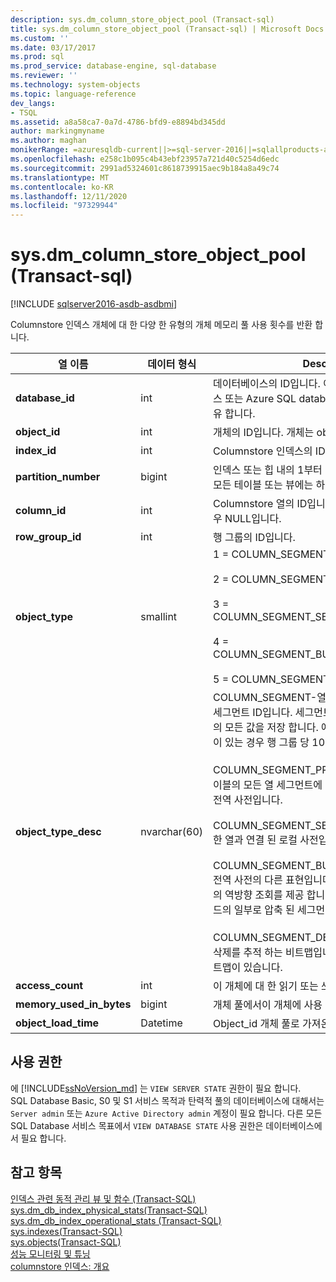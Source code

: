 ```yaml
---
description: sys.dm_column_store_object_pool (Transact-sql)
title: sys.dm_column_store_object_pool (Transact-sql) | Microsoft Docs
ms.custom: ''
ms.date: 03/17/2017
ms.prod: sql
ms.prod_service: database-engine, sql-database
ms.reviewer: ''
ms.technology: system-objects
ms.topic: language-reference
dev_langs:
- TSQL
ms.assetid: a8a58ca7-0a7d-4786-bfd9-e8894bd345dd
author: markingmyname
ms.author: maghan
monikerRange: =azuresqldb-current||>=sql-server-2016||=sqlallproducts-allversions||>=sql-server-linux-2017||=azuresqldb-mi-current
ms.openlocfilehash: e258c1b095c4b43ebf23957a721d40c5254d6edc
ms.sourcegitcommit: 2991ad5324601c8618739915aec9b184a8a49c74
ms.translationtype: MT
ms.contentlocale: ko-KR
ms.lasthandoff: 12/11/2020
ms.locfileid: "97329944"
---
```

# <a name="sysdm_column_store_object_pool-transact-sql"></a>sys.dm_column_store_object_pool (Transact-sql)

[!INCLUDE [sqlserver2016-asdb-asdbmi](../../includes/applies-to-version/sqlserver2016-asdb-asdbmi.md)]

 Columnstore 인덱스 개체에 대 한 다양 한 유형의 개체 메모리 풀 사용 횟수를 반환 합니다.  
  
|열 이름|데이터 형식|Description|  
|-----------------|---------------|-----------------|  
|**database_id**|int|데이터베이스의 ID입니다. 이는 SQL Server 데이터베이스 또는 Azure SQL database 서버 인스턴스 내에서 고유 합니다. |  
|**object_id**|int|개체의 ID입니다. 개체는 object_types 중 하나입니다. | 
|**index_id**|int|Columnstore 인덱스의 ID입니다.|  
|**partition_number**|bigint|인덱스 또는 힙 내의 1부터 시작하는 파티션 번호입니다. 모든 테이블 또는 뷰에는 하나 이상의 파티션이 있습니다.| 
|**column_id**|int|Columnstore 열의 ID입니다. DELETE_BITMAP의 경우 NULL입니다.| 
|**row_group_id**|int|행 그룹의 ID입니다.|
|**object_type**|smallint|1 = COLUMN_SEGMENT<br /><br /> 2 = COLUMN_SEGMENT_PRIMARY_DICTIONARY<br /><br /> 3 = COLUMN_SEGMENT_SECONDARY_DICTIONARY<br /><br /> 4 = COLUMN_SEGMENT_BULKINSERT_DICTIONARY<br /><br /> 5 = COLUMN_SEGMENT_DELETE_BITMAP|  
|**object_type_desc**|nvarchar(60)|COLUMN_SEGMENT-열 세그먼트입니다. `object_id` 세그먼트 ID입니다. 세그먼트는 한 행 그룹 내에서 한 열의 모든 값을 저장 합니다. 예를 들어 테이블에 10 개의 열이 있는 경우 행 그룹 당 10 개의 열 세그먼트가 있습니다. <br /><br /> COLUMN_SEGMENT_PRIMARY_DICTIONARY-테이블의 모든 열 세그먼트에 대 한 조회 정보를 포함 하는 전역 사전입니다.<br /><br /> COLUMN_SEGMENT_SECONDARY_DICTIONARY-한 열과 연결 된 로컬 사전입니다.<br /><br /> COLUMN_SEGMENT_BULKINSERT_DICTIONARY-전역 사전의 다른 표현입니다. Dictionary_id에 대 한 값의 역방향 조회를 제공 합니다. 튜플 이동 기 또는 대량 로드의 일부로 압축 된 세그먼트를 만드는 데 사용 됩니다.<br /><br /> COLUMN_SEGMENT_DELETE_BITMAP-세그먼트 삭제를 추적 하는 비트맵입니다. 파티션당 하나의 삭제 비트맵이 있습니다.|  
|**access_count**|int|이 개체에 대 한 읽기 또는 쓰기 액세스 수입니다.|  
|**memory_used_in_bytes**|bigint|개체 풀에서이 개체에 사용 되는 메모리입니다.|  
|**object_load_time**|Datetime|Object_id 개체 풀로 가져온 클록 시간입니다.|  
  
## <a name="permissions"></a>사용 권한  

에 [!INCLUDE[ssNoVersion_md](../../includes/ssnoversion-md.md)] 는 `VIEW SERVER STATE` 권한이 필요 합니다.   
SQL Database Basic, S0 및 S1 서비스 목적과 탄력적 풀의 데이터베이스에 대해서는 `Server admin` 또는 `Azure Active Directory admin` 계정이 필요 합니다. 다른 모든 SQL Database 서비스 목표에서 `VIEW DATABASE STATE` 사용 권한은 데이터베이스에서 필요 합니다.   
 
## <a name="see-also"></a>참고 항목  
  
 [인덱스 관련 동적 관리 뷰 및 함수 &#40;Transact-SQL&#41;](../../relational-databases/system-dynamic-management-views/index-related-dynamic-management-views-and-functions-transact-sql.md)   
 [sys.dm_db_index_physical_stats&#40;Transact-SQL&#41;](../../relational-databases/system-dynamic-management-views/sys-dm-db-index-physical-stats-transact-sql.md)   
 [sys.dm_db_index_operational_stats &#40;Transact-SQL&#41;](../../relational-databases/system-dynamic-management-views/sys-dm-db-index-operational-stats-transact-sql.md)   
 [sys.indexes&#40;Transact-SQL&#41;](../../relational-databases/system-catalog-views/sys-indexes-transact-sql.md)   
 [sys.objects&#40;Transact-SQL&#41;](../../relational-databases/system-catalog-views/sys-objects-transact-sql.md)   
 [성능 모니터링 및 튜닝](../../relational-databases/performance/monitor-and-tune-for-performance.md)  
 [columnstore 인덱스: 개요](../../relational-databases/indexes/columnstore-indexes-overview.md) 
  
